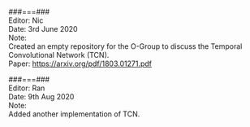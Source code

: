 ###===###<br/>
Editor: Nic<br/>
Date: 3rd June 2020<br/>
Note:<br/>
Created an empty repository for the O-Group to discuss the Temporal Convolutional Network (TCN).<br/>
Paper: https://arxiv.org/pdf/1803.01271.pdf<br/>



###===###<br/>
Editor: Ran<br/>
Date: 9th Aug 2020<br/>
Note:<br/>
Added another implementation of TCN.<br/>

